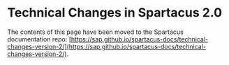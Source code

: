 # Technical Changes in Spartacus 2.0

The contents of this page have been moved to the Spartacus documentation repo: [https://sap.github.io/spartacus-docs/technical-changes-version-2/](https://sap.github.io/spartacus-docs/technical-changes-version-2/).
